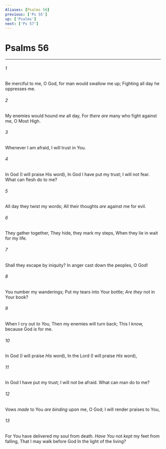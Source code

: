 ```yaml
---
Aliases: [Psalms 56]
previous: ['Ps 55']
up: ['Psalms']
next: ['Ps 57']
---
```

# Psalms 56

***


###### 1 
Be merciful to me, O God, for man would swallow me up; Fighting all day he oppresses me. 

###### 2 
My enemies would hound _me_ all day, For _there are_ many who fight against me, O Most High. 

###### 3 
Whenever I am afraid, I will trust in You. 

###### 4 
In God (I will praise His word), In God I have put my trust; I will not fear. What can flesh do to me? 

###### 5 
All day they twist my words; All their thoughts _are_ against me for evil. 

###### 6 
They gather together, They hide, they mark my steps, When they lie in wait for my life. 

###### 7 
Shall they escape by iniquity? In anger cast down the peoples, O God! 

###### 8 
You number my wanderings; Put my tears into Your bottle; _Are they_ not in Your book? 

###### 9 
When I cry out _to You,_ Then my enemies will turn back; This I know, because God _is_ for me. 

###### 10 
In God (I will praise _His_ word), In the Lord (I will praise _His_ word), 

###### 11 
In God I have put my trust; I will not be afraid. What can man do to me? 

###### 12 
Vows _made_ to You _are binding_ upon me, O God; I will render praises to You, 

###### 13 
For You have delivered my soul from death. _Have You_ not _kept_ my feet from falling, That I may walk before God In the light of the living?
